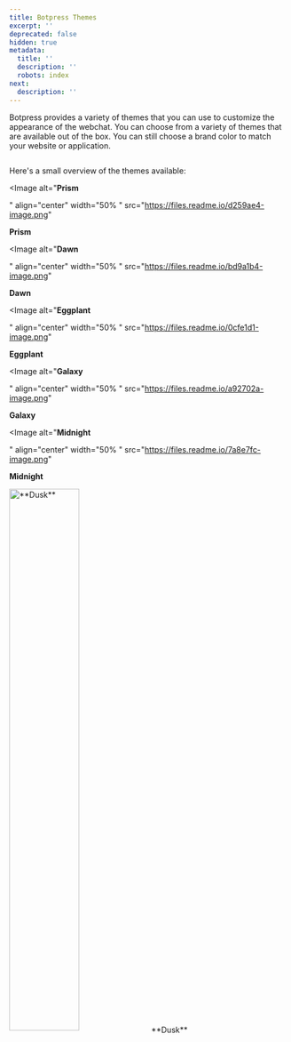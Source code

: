 ```yaml
---
title: Botpress Themes
excerpt: ''
deprecated: false
hidden: true
metadata:
  title: ''
  description: ''
  robots: index
next:
  description: ''
---
```

Botpress provides a variety of themes that you can use to customize the appearance of the webchat. You can choose from a variety of themes that are available out of the box. You can still choose a brand color to match your website or application.

<Image align="center" width="0px" src="https://files.readme.io/e801148-image.png" />

Here's a small overview of the themes available:

<Image
  alt="**Prism**

"
  align="center"
  width="50% "
  src="https://files.readme.io/d259ae4-image.png"
>
  **Prism**
</Image>

<Image
  alt="**Dawn**

"
  align="center"
  width="50% "
  src="https://files.readme.io/bd9a1b4-image.png"
>
  **Dawn**
</Image>

<Image
  alt="**Eggplant**

"
  align="center"
  width="50% "
  src="https://files.readme.io/0cfe1d1-image.png"
>
  **Eggplant**
</Image>

<Image
  alt="**Galaxy**

"
  align="center"
  width="50% "
  src="https://files.readme.io/a92702a-image.png"
>
  **Galaxy**
</Image>

<Image
  alt="**Midnight**

"
  align="center"
  width="50% "
  src="https://files.readme.io/7a8e7fc-image.png"
>
  **Midnight**
</Image>

<Image alt="**Dusk**" align="center" width="50% " src="https://files.readme.io/b467528-image.png">
  **Dusk**
</Image>
